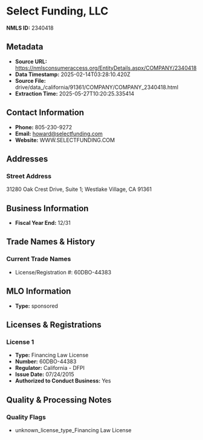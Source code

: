 # Select Funding, LLC

**NMLS ID:** 2340418

## Metadata
- **Source URL:** https://nmlsconsumeraccess.org/EntityDetails.aspx/COMPANY/2340418
- **Data Timestamp:** 2025-02-14T03:28:10.420Z
- **Source File:** drive/data_/california/91361/COMPANY/COMPANY_2340418.html
- **Extraction Time:** 2025-05-27T10:20:25.335414

## Contact Information
- **Phone:** 805-230-9272
- **Email:** howard@selectfunding.com
- **Website:** WWW.SELECTFUNDING.COM

## Addresses
### Street Address
31280 Oak Crest Drive, Suite 1; Westlake Village, CA 91361

## Business Information
- **Fiscal Year End:** 12/31

## Trade Names & History
### Current Trade Names
- License/Registration #: 60DBO-44383

## MLO Information
- **Type:** sponsored

## Licenses & Registrations

### License 1
- **Type:** Financing Law License
- **Number:** 60DBO-44383
- **Regulator:** California - DFPI
- **Issue Date:** 07/24/2015
- **Authorized to Conduct Business:** Yes

## Quality & Processing Notes
### Quality Flags
- unknown_license_type_Financing Law License
